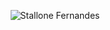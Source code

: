 <p align="center">
  <img src="https://pbs.twimg.com/profile_banners/920370635183935490/1741276194/600x200" alt="Stallone Fernandes">
</p>
